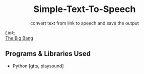 <h1 align="center">Simple-Text-To-Speech</h1>

<p align="center">
convert text from link to speech and save the output
  
<i>Link:</i>  
[The Big Bang](https://websites.umich.edu/~gs265/bigbang.htm "The Big Bang")
</p>

## Programs & Libraries Used

- Python [gtts, playsound]

